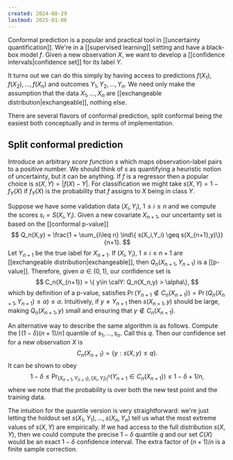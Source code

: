 ```yaml
---
created: 2024-08-29
lastmod: 2025-01-06
---
```



Conformal prediction is a popular and practical tool in [[uncertainty quantification]]. We're in a [[supervised learning]] setting and have a black-box model $f$. Given a new observation $X$, we want to develop a [[confidence intervals|confidence set]] for its label $Y$. 

It turns out we can do this simply by having access to predictions $f(X_1), f(X_2), \dots, f(X_n)$ and outcomes $Y_1, Y_2, \dots, Y_n$. We need only make the assumption that the data $X_1, \dots, X_n$ are [[exchangeable distribution|exchangeable]], nothing else. 

There are several flavors of conformal prediction, split conformal being the easiest both conceptually and in terms of implementation. 

## Split conformal prediction
Introduce an arbitrary _score function_ $s$ which maps observation-label pairs to a positive number. We should think of $s$ as quantifying a heuristic notion of uncertainty, but it can be anything. If $f$ is a regressor then a popular choice is $s(X, Y) = |f(X) - Y|$. For classification we might take $s(X,Y) = 1 - f_Y(X)$ if $f_Y(X)$ is the probability that $f$ assigns to $X$ being in class $Y$. 

Suppose we have some validation data $(X_i,Y_i)$, $1\leq i\leq n$ and we compute the scores $s_i = S(X_i,Y_i)$.  Given a new covariate $X_{n+1}$, our uncertainty set is based on the [[conformal p-value]] 
$$
Q_n(X,y) = \frac{1 + \sum_{i\leq n} \ind\{ s(X_i,Y_i) \geq s(X_{n+1},y)\}}{n+1}.
$$
Let $Y_{n+1}$ be the true label for $X_{n+1}$. If $(X_i,Y_i)$, $1\leq i\leq n+1$ are [[exchangeable distribution|exchangeable]], then $Q_n(X_{n+1}, Y_{n+1})$ is a [[p-value]]. Therefore, given $\alpha\in(0,1)$, our confidence set is 
$$
C_n(X_{n+1}) = \{ y\in \calY: Q_n(X_n,y) > \alpha\},
$$
which by definition of a p-value, satisfies $\Pr(Y_{n+1} \notin C_n(X_{n+1})) = \Pr(Q_ n(X_{n+1},Y_{n+1}) \leq \alpha) \leq \alpha$. 
Intuitively, if $y\neq Y_{n+1}$ then $s(X_{n+1}, y)$ should be large, making $Q_n(X_{n+1},y)$ small and ensuring that $y\notin C_n(X_{n+1})$. 

An alternative way to describe the same algorithm is as follows. Compute the $\lceil (1-\delta)(n+1)/n\rceil$ quantile of $s_1,\dots,s_n$. Call this $q$. Then our confidence set for a new observation $X$ is
$$
C_n(X_{n+1}) = \{y: s(X,y)\leq q\}.
$$
It can be shown to obey
$$
1-\delta\leq \Pr_{(X_{n+1},Y_{n+1}), (X_i,Y_i)_1^n}(Y_{n+1}\in C_n(X_{n+1}))\leq 1-\delta + 1/n,
$$
where we note that the probability is over both the new test point and the training data.

The intuition for the quantile version is very straightforward: we're just letting the holdout set $s(X_1,Y_1),\dots,s(X_n,Y_n)$ tell us what the most extreme values of $s(X,Y)$ are empirically. If we had access to the full distribution $s(X,Y)$, then we could compute the precise $1-\delta$ quantile $q$ and our set $C(X)$ would be an exact $1-\delta$ confidence interval. The extra factor of $(n+1)/n$ is a finite sample correction. 

